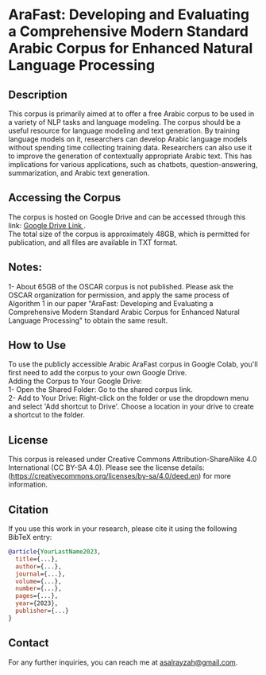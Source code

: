 # AraFast: Developing and Evaluating a Comprehensive Modern Standard Arabic Corpus for Enhanced Natural Language Processing 

## Description
This corpus is primarily aimed at to offer a free Arabic corpus to be used in a variety of NLP tasks and language modeling. The corpus should be a useful resource for language modeling and text generation. By training language models on it, researchers can develop Arabic language models without spending time collecting training data. Researchers can also use it to improve the generation of contextually appropriate Arabic text. This has implications for various applications, such as chatbots, question-answering, summarization, and Arabic text generation.

## Accessing the Corpus
The corpus is hosted on Google Drive and can be accessed through this link: [Google Drive Link ](https://drive.google.com/drive/folders/1ewClbL60HWcGT1AHmulb9SGSZ-DzjR5m?usp=share_link). <br> 
The total size of the corpus is approximately 48GB, which is permitted for publication, and all files are available in TXT format.

## Notes:
1- About 65GB of the OSCAR corpus is not published. Please ask the OSCAR organization for permission, and apply the same process of Algorithm 1 in our paper "AraFast: Developing and Evaluating a Comprehensive Modern Standard Arabic Corpus for Enhanced Natural Language Processing" to obtain the same result.<br>

## How to Use
To use the publicly accessible Arabic AraFast corpus in Google Colab, you'll first need to add the corpus to your own Google Drive. <br>
Adding the Corpus to Your Google Drive: <br>
1-	Open the Shared Folder: Go to the shared corpus link. <br>
2-	Add to Your Drive: Right-click on the folder or use the dropdown menu and select 'Add shortcut to Drive'. Choose a location in your drive to create a shortcut to the folder.


## License
This corpus is released under Creative Commons Attribution-ShareAlike 4.0 International (CC BY-SA 4.0). Please see the license details: (https://creativecommons.org/licenses/by-sa/4.0/deed.en) for more information.

## Citation
If you use this work in your research, please cite it using the following BibTeX entry:

```bibtex
@article{YourLastName2023,
  title={...},
  author={...},
  journal={...},
  volume={...},
  number={...},
  pages={...},
  year={2023},
  publisher={...}
}
```

## Contact
For any further inquiries, you can reach me at asalrayzah@gmail.com. 
